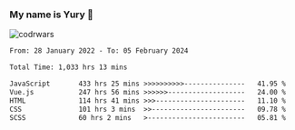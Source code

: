### My name is Yury 👋 
![codrwars](https://www.codewars.com/users/litury/badges/micro) 


<!--START_SECTION:waka-->

```txt
From: 28 January 2022 - To: 05 February 2024

Total Time: 1,033 hrs 13 mins

JavaScript       433 hrs 25 mins >>>>>>>>>>---------------   41.95 %
Vue.js           247 hrs 56 mins >>>>>>-------------------   24.00 %
HTML             114 hrs 41 mins >>>----------------------   11.10 %
CSS              101 hrs 3 mins  >>-----------------------   09.78 %
SCSS             60 hrs 2 mins   >------------------------   05.81 %
```

<!--END_SECTION:waka-->

